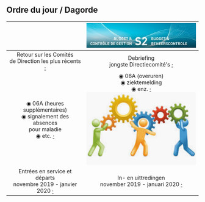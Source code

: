 <link rel="stylesheet" href="S2.css">
<link rel="stylesheet" href="foghorn2.css">

## Ordre du jour / Dagorde

| &nbsp; | ![](header.jpg) |
| :---: | :---: |
|  Retour sur les Comités<br>de Direction les plus récents [&middot;]() | Debriefing<br>jongste Directiecomité's [&middot;]() |
| &#x25C9; 06A (heures supplémentaires)<br>&#x25C9; signalement des absences<br>pour maladie<br>&#x25C9; etc. [&middot;]() | &#x25C9; 06A (overuren)<br>&#x25C9; ziektemelding<br>&#x25C9; enz. [&middot;]()<br>![](HR-pict.png) |
| Entrées en service et départs<br>novembre 2019 - janvier 2020 [&middot;]() | In- en uittredingen<br>november 2019 - januari 2020 [&middot;]() |



